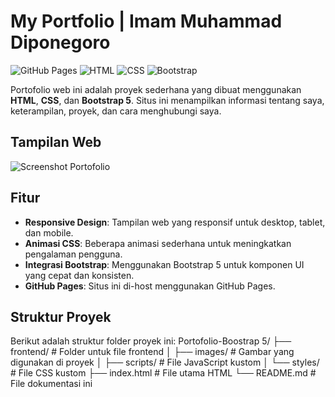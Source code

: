 # My Portfolio | Imam Muhammad Diponegoro

![GitHub Pages](https://img.shields.io/badge/GitHub-Pages-blue)
![HTML](https://img.shields.io/badge/HTML-5-orange)
![CSS](https://img.shields.io/badge/CSS-3-blue)
![Bootstrap](https://img.shields.io/badge/Bootstrap-5.3.2-purple)

Portofolio web ini adalah proyek sederhana yang dibuat menggunakan **HTML**, **CSS**, dan **Bootstrap 5**. Situs ini menampilkan informasi tentang saya, keterampilan, proyek, dan cara menghubungi saya.

## Tampilan Web

![Screenshot Portofolio](frontend/images/screenshot.png) <!-- Ganti dengan path ke screenshot proyek Anda -->

## Fitur

- **Responsive Design**: Tampilan web yang responsif untuk desktop, tablet, dan mobile.
- **Animasi CSS**: Beberapa animasi sederhana untuk meningkatkan pengalaman pengguna.
- **Integrasi Bootstrap**: Menggunakan Bootstrap 5 untuk komponen UI yang cepat dan konsisten.
- **GitHub Pages**: Situs ini di-host menggunakan GitHub Pages.

## Struktur Proyek

Berikut adalah struktur folder proyek ini:
Portofolio-Boostrap 5/
├── frontend/ # Folder untuk file frontend
│ ├── images/ # Gambar yang digunakan di proyek
│ ├── scripts/ # File JavaScript kustom
│ └── styles/ # File CSS kustom
├── index.html # File utama HTML
└── README.md # File dokumentasi ini
